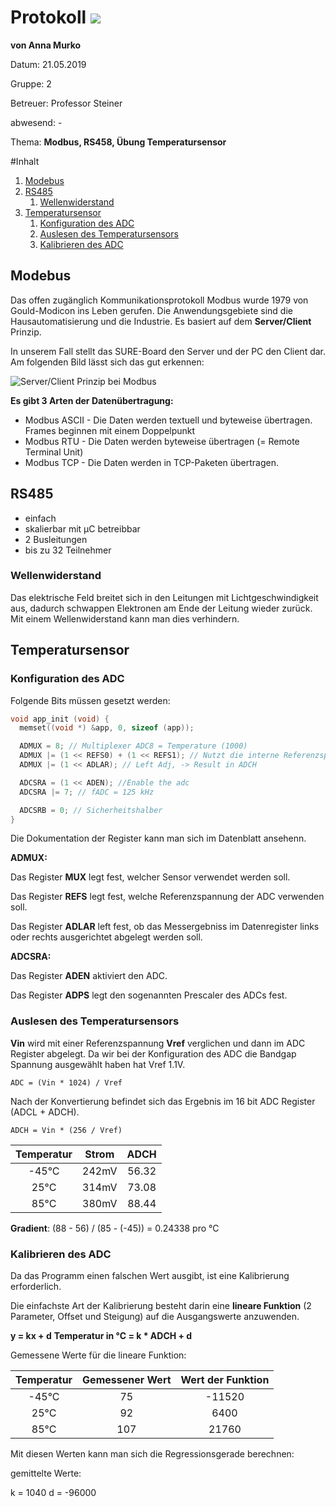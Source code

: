 # Protokoll ![](https://www.koerbler.com/neuigkeiten/wp-content/uploads/2013/03/htl-kaindorf.jpg)  

**von Anna Murko**  

Datum: 21.05.2019  

Gruppe: 2  

Betreuer: Professor Steiner  

abwesend: -  

  

Thema: **Modbus, RS458, Übung Temperatursensor** 

 

#Inhalt
1.  [Modebus]()
1.  [RS485]()
    1.  [Wellenwiderstand]()
1.  [Temperatursensor]()
    1.  [Konfiguration des ADC]()
    1.  [Auslesen des Temperatursensors]()
    1.  [Kalibrieren des ADC]()
  
 
 ## Modebus
 Das offen zugänglich Kommunikationsprotokoll Modbus wurde 1979 von Gould-Modicon ins Leben gerufen. Die Anwendungsgebiete sind die Hausautomatisierung und die Industrie. Es basiert auf dem **Server/Client** Prinzip. 

In unserem Fall stellt das SURE-Board den Server und der PC den Client dar. Am folgenden Bild lässt sich das gut erkennen:

![Server/Client Prinzip bei Modbus](https://github.com/HTLMechatronics/m14-la1-sx/blob/rufflm14/rufflm14/ModbusServerClient.png)

**Es gibt 3 Arten der Datenübertragung:**

* Modbus ASCII - Die Daten werden textuell und byteweise übertragen. Frames beginnen mit einem Doppelpunkt
* Modbus RTU - Die Daten werden byteweise übertragen (= Remote Terminal Unit)
* Modbus TCP - Die Daten werden in TCP-Paketen übertragen. 

 
 ## RS485
- einfach  
- skalierbar mit µC betreibbar  
- 2 Busleitungen  
- bis zu 32 Teilnehmer  

### Wellenwiderstand
Das elektrische Feld breitet sich in den Leitungen mit Lichtgeschwindigkeit aus, dadurch schwappen Elektronen am Ende der Leitung wieder zurück. Mit einem Wellenwiderstand kann man dies verhindern.


## Temperatursensor  
  
### Konfiguration des ADC

Folgende Bits müssen gesetzt werden:

```c
void app_init (void) {
  memset((void *) &app, 0, sizeof (app));

  ADMUX = 8; // Multiplexer ADC8 = Temperature (1000)
  ADMUX |= (1 << REFS0) + (1 << REFS1); // Nutzt die interne Referenzspannung VRef = 1.1V
  ADMUX |= (1 << ADLAR); // Left Adj, -> Result in ADCH

  ADCSRA = (1 << ADEN); //Enable the adc
  ADCSRA |= 7; // fADC = 125 kHz

  ADCSRB = 0; // Sicherheitshalber
}
```

Die Dokumentation der Register kann man sich im Datenblatt ansehenn.

**ADMUX:**

Das Register **MUX** legt fest, welcher Sensor verwendet werden soll.

Das Register **REFS** legt fest, welche Referenzspannung der ADC
verwenden soll. 

Das Register **ADLAR** left fest, ob das Messergebniss im Datenregister
links oder rechts ausgerichtet abgelegt werden soll. 

**ADCSRA:**

Das Register **ADEN** aktiviert den ADC.

Das Register **ADPS** legt den sogenannten Prescaler des ADCs fest.


### Auslesen des Temperatursensors

**Vin** wird mit einer Referenzspannung **Vref** verglichen und dann im ADC Register abgelegt.
Da wir bei der Konfiguration des ADC die Bandgap Spannung ausgewählt haben hat Vref 1.1V.
  
`ADC = (Vin * 1024) / Vref`

Nach der Konvertierung befindet sich das Ergebnis im 16 bit ADC Register (ADCL + ADCH).

`ADCH = Vin * (256 / Vref)`

|    Temperatur   |    Strom    |    ADCH    |
|:-----------:|:-----------:|:-----------:|
| -45°C | 242mV | 56.32 |
|25°C | 314mV | 73.08 |
|85°C |380mV | 88.44 |

**Gradient**: (88 - 56) / (85 - (-45)) = 0.24338 pro °C


### Kalibrieren des ADC

Da das Programm einen falschen Wert ausgibt, ist eine Kalibrierung erforderlich.

Die einfachste Art der Kalibrierung besteht darin eine **lineare Funktion** (2 Parameter, Offset und Steigung) auf die Ausgangswerte anzuwenden.

**y = kx + d**
**Temperatur in °C = k * ADCH + d**

Gemessene Werte für die lineare Funktion:

|    Temperatur   |    Gemessener Wert    |    Wert der Funktion     |
|:-----------:|:-----------:|:-----------:|
| -45°C | 75 | -11520 |
|25°C | 92 | 6400 |
|85°C |107 | 21760 |


Mit diesen Werten kann man sich die Regressionsgerade berechnen:

gemittelte Werte:

k = 1040
d = -96000

  

